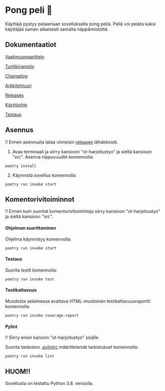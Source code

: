 # Pong peli :red_circle:
Käyttäjä pystyy pelaamaan sovelluksella pong peliä. Peliä voi pelata kaksi käyttäjää saman aikaisesti samalta näppäimistöltä.
## Dokumentaatiot
[Vaatimusmaarittely](https://github.com/Mimi-ctrl/ot-harjoitustyo/blob/master/dokumentaatio/vaatimusmaarittely.md)

[Tuntikirjanpito](https://github.com/Mimi-ctrl/ot-harjoitustyo/blob/master/dokumentaatio/tuntikirjanpito.md)

[Changelog](https://github.com/Mimi-ctrl/ot-harjoitustyo/blob/master/dokumentaatio/changelog.md)

[Arkkitehtuuri](https://github.com/Mimi-ctrl/ot-harjoitustyo/blob/master/dokumentaatio/arkkitehtuuri.md)

[Releases](https://github.com/Mimi-ctrl/ot-harjoitustyo/releases)

[Käyttöohje](https://github.com/Mimi-ctrl/ot-harjoitustyo/blob/master/dokumentaatio/kayttoohje.md)

[Testaus](https://github.com/Mimi-ctrl/ot-harjoitustyo/blob/master/dokumentaatio/testaus.md)

## Asennus

‼️ Ennen asennusta lataa viimeisin [releasen](https://github.com/Mimi-ctrl/ot-harjoitustyo/releases) lähdekoodi.

1. Avaa terminaali ja siirry kansioon "ot-harjoitustyo" ja sieltä kansioon "src". Asenna riippuvuudet komennolla:
```
poetry install
```
2. Käynnistä sovellus komennolla:
```
poetry run invoke start
```

## Komentorivitoiminnot

‼️ Ennen kuin suoritat komentorivitoimintoja siirry kansioon "ot-harjoitustyo" ja sieltä kansioon "src". 

#### Ohjelman suorittaminen
Ohjelma käynnistyy komennolla:
```
poetry run invoke start
```
#### Testaus
Suorita testit komennolla:
```
poetry run invoke test
```
#### Testikattavuus
Muodosta selaimessa avattava HTML-muotoinen testikattavuusraportti komennolla:
```
poetry run invoke coverage-report
```
#### Pylint
‼️ Siirry ensin kansion "ot-harjoitustyo" sisälle.

Suorita tiedoston [.pylintrc](https://github.com/Mimi-ctrl/ot-harjoitustyo/blob/master/.pylintrc) määrittelemät tarkistukset komennolla:
```
poetry run invoke lint
```
## HUOM‼️
Sovellusta on testattu Python 3.8. versiolla.
